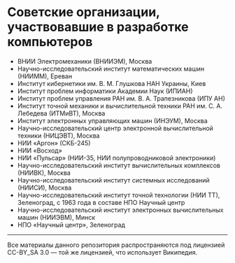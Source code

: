 # Советские организации, участвовавшие в разработке компьютеров

* ВНИИ Электромеханики (ВНИИЭМ), Москва
* Научно-исследовательский институт математических машин (НИИММ), Ереван
* Институт кибернетики им. В. М. Глушкова НАН Украины, Киев
* Институт проблем информатики Академии Наук (ИПИАН)
* Институт проблем управления РАН им. В. А. Трапезникова (ИПУ АН)
* Институт точной механики и вычислительной техники РАН им. С. А. Лебедева (ИТМиВТ), Москва
* Институт электронных управляющих машин (ИНЭУМ), Москва
* Научно-исследовательский центр электронной вычислительной техники (НИЦЭВТ), Москва
* НИИ «Аргон» (СКБ-245)
* НИИ «Восход»
* НИИ «Пульсар» (НИИ-35, НИИ полупроводниковой электроники)
* Научно-исследовательский институт вычислительных комплексов (НИИВК), Москва
* Научно-исследовательский институт системных исследований (НИИСИ), Москва
* Научно-исследовательский институт точной технологии (НИИ ТТ), Зеленоград, с 1963 года в составе НПО Научный центр
* Научно-исследовательский институт электронных вычислительных машин (НИИЭВМ), Минск
* НПО «Научный центр», Зеленоград


----
Все материалы данного репозитория распространяются под лицензией CC-BY_SA 3.0 — той же лицензией, что использует Википедия.
